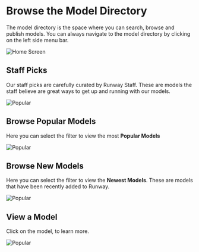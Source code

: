 # Browse the Model Directory

The model directory is the space where you can search, browse and publish models. You can always navigate to the model directory by clicking on the left side menu bar.

![Home Screen](assets/images/views/home-screen-nav-bar.png)

## Staff Picks

Our staff picks are carefully curated by Runway Staff. These are models the staff believe are great ways to get up and running with our models.

![Popular](assets/images/how-to/browse-models/staff-picks.png)

## Browse Popular Models

Here you can select the filter to view the most **Popular Models**

![Popular](assets/images/how-to/browse-models/popular.png)

## Browse New Models

Here you can select the filter to view the **Newest Models**. These are models that have been recently added to Runway.

![Popular](assets/images/how-to/browse-models/new.png)

## View a Model

Click on the model, to learn more.

![Popular](assets/images/how-to/browse-models/specific-model.png)
